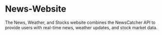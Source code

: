 # News-Website
The News, Weather, and Stocks website combines the NewsCatcher API to provide users with real-time news, weather updates, and stock market data.
